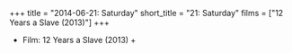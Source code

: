 +++
title = "2014-06-21: Saturday"
short_title = "21: Saturday"
films = ["12 Years a Slave (2013)"]
+++


* Film: 12 Years a Slave (2013) +
